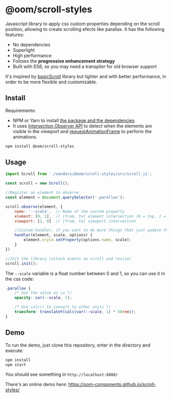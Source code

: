 # @oom/scroll-styles

Javascript library to apply css custom properties depending on the scroll position, allowing to create scrolling efects like parallax. It has the following features:

* No dependencies
* Superlight
* High performance
* Follows the **progressive enhancement strategy**
* Built with ES6, so you may need a transpiler for old browser support

It's inspired by [basicScroll](https://github.com/electerious/basicScroll) library but lighter and with better performance, in order to be more flexible and customizable.

## Install

Requirements:

* NPM or Yarn to install [the package and the dependencies](https://www.npmjs.com/@oom/scroll-styles)
* It uses [Intersection Observer API](https://developer.mozilla.org/en-US/docs/Web/API/Intersection_Observer_API) to detect when the elements are visible in the viewport and [requestAnimationFrame](https://developer.mozilla.org/en-US/docs/Web/API/window/requestAnimationFrame) to perform the animations.

```sh
npm install @oom/scroll-styles
```

## Usage

```js
import Scroll from './vendors/@oom/scroll-styles/src/scroll.js';

const scroll = new Scroll();

//Register an element to observe
const element = document.querySelector('.parallax');

scroll.observe(element, {
    name: '--scale',  // Name of the custom property
    element: [0, 1],  // [from, to] element intersection (0 = top, 1 = bottom, 0.5 = middle, etc)
    viewport: [1, 0]  // [from, to] viewport intersection

    //Custom handler, if you want to do more things that just update the property
    handler(element, scale, options) {
        element.style.setProperty(options.name, scale);
    }
})

//Init the library (attach events on scroll and resize)
scroll.init();
```

The `--scale` variable is a float number between 0 and 1, so you can use it in the css code:

```css
.parallax {
    /* Use the value as is */
    opacity: var(--scale, 1);

    /* Use calc() to convert to other units */
    transform: translateY(calc(var(--scale, 1) * 50rem));
}
```

## Demo

To run the demo, just clone this repository, enter in the directory and execute:

```sh
npm install
npm start
```

You should see something in `http://localhost:8080/`

There's an online demo here: https://oom-components.github.io/scroll-styles/

